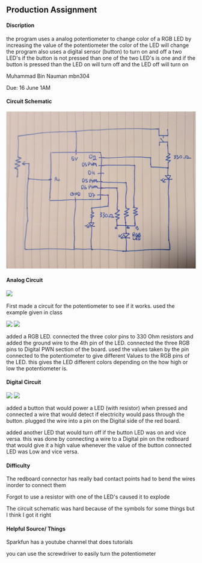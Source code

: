 
## Production Assignment

#### Discription

the program uses a analog potentiometer to change color of a RGB LED by increasing the value of the potentiometer the color of the LED will change the program also uses a digital sensor (button) to turn on and off a two LED's if the button is not pressed than one of the two LED's is one and if the button is pressed than the LED on will turn off and the LED off will turn on

Muhammad Bin Nauman mbn304

Due: 16 June 1AM

#### Circuit Schematic

![](sketch.jpg)


#### Analog Circuit

![](pic1.jpg)

First made a circuit for the potentiometer to see if it works. used the example given in class

![](pic2.jpg)
![](pic3.jpg)

added a RGB LED. connected the three color pins to 330 Ohm resistors and added the ground wire to the 4th pin of the LED. connected the three RGB pins to Digital PWN section of the board. used the values taken by the pin connected to the potentiometer to give different Values to the RGB pins of the LED. this gives the LED different colors depending on the how high or low the potentiometer is.

#### Digital Circuit

![](pic5.jpg)
![](pic6.jpg)

added a button that would power a LED (with resistor) when pressed and connected a wire that would detect if electricity would pass through the button. plugged the wire into a pin on the Digital side of the red board.

added another LED that would turn off if the button LED was on and vice versa. this was done by connecting a wire to a Digital pin on the redboard that would give it a high value whenever the value of the button connected LED was Low and vice versa.


#### Difficulty

The redboard connector has really bad contact points had to bend the wires inorder to connect them

Forgot to use a resistor with one of the LED's caused it to explode

The circuit schematic was hard because of the symbols for some things but I think I got it right

#### Helpful Source/ Things

Sparkfun has a youtube channel that does tutorials

you can use the screwdriver to easily turn the potentiometer
